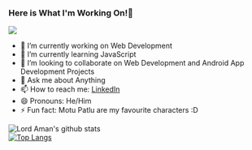 ### Here is What I'm Working On!👋
    
![](https://komarev.com/ghpvc/?username=Lord-Aman&color=87e6d4) 

- 🔭 I’m currently working on Web Development 
- 🌱 I’m currently learning  JavaScript
- 👯 I’m looking to collaborate on Web Development and Android App Development Projects
- 💬 Ask me about Anything
- 📫 How to reach me: [LinkedIn](https://www.linkedin.com/in/aman-kumar-8997131a7/)
- 😄 Pronouns: He/Him
- ⚡ Fun fact: Motu Patlu are my favourite characters :D

![Lord Aman's github stats](https://github-readme-stats.vercel.app/api?username=Lord-Aman&show_icons=true&theme=onedark)                                                      
[![Top Langs](https://github-readme-stats.vercel.app/api/top-langs/?username=Lord-Aman&layout=compact)](https://github.com/Lord-Aman/github-readme-stats) 



